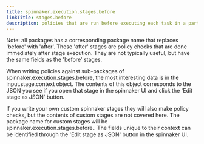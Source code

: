 ```yaml
---
title: spinnaker.execution.stages.before
linkTitle: stages.before
description: policies that are run before executing each task in a particular type of pipeline stage
---
```

Note: all packages has a corresponding package name that replaces 'before' with 'after'. These 'after' stages are policy checks that are done immediately after stage execution. They are not typically useful, but have the same fields as the 'before' stages.

When writing policies against sub-packages of spinnaker.execution.stages.before, the most interesting data is in the input.stage.context object. The contents of this object corresponds to the JSON you see if you open that stage in the spinnaker UI and click the 'Edit stage as JSON' button.

If you write your own custom spinnaker stages they will also make policy checks, but the contents of custom stages are not covered here. The package name for custom stages will be spinnaker.execution.stages.before.<stageType>. The fields unique to their context can be identified through the 'Edit stage as JSON' button in the spinnaker UI.

